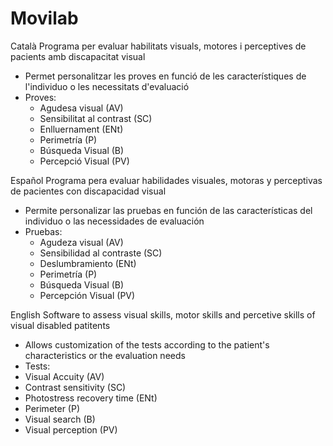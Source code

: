 # Movilab

Català
Programa per evaluar habilitats visuals, motores i perceptives de pacients amb discapacitat visual
- Permet personalitzar les proves en funció de les característiques de l'individuo o les necessitats d'evaluació
- Proves:
  - Agudesa visual (AV)
  - Sensibilitat al contrast (SC)
  - Enlluernament (ENt)
  - Perimetría (P)
  - Búsqueda Visual (B)
  - Percepció Visual (PV)

Español
Programa pera evaluar habilidades visuales, motoras y perceptivas de pacientes con discapacidad visual
- Permite personalizar las pruebas en función de las características del individuo o las necessidades de evaluación
- Pruebas:
  - Agudeza visual (AV)
  - Sensibilidad al contraste (SC)
  - Deslumbramiento (ENt)
  - Perimetría (P)
  - Búsqueda Visual (B)
  - Percepción Visual (PV)

English
Software to assess visual skills, motor skills and percetive skills of visual disabled patitents
- Allows customization of the tests according to the patient's characteristics or the evaluation needs
- Tests:
-   Visual Accuity (AV)
-   Contrast sensitivity (SC)
-   Photostress recovery time (ENt)
-   Perimeter (P)
-   Visual search (B)
-   Visual perception (PV)


